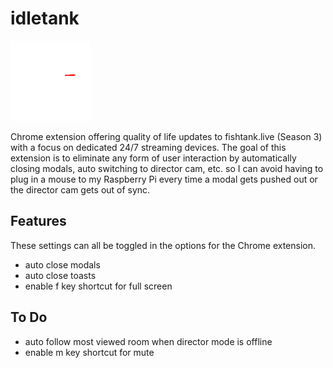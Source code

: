 # idletank

![idletank-logo](images/icon-128.png)

Chrome extension offering quality of life updates to fishtank.live (Season 3) with a focus on dedicated 24/7 streaming devices. The goal of this extension is to eliminate any form of user interaction by automatically closing modals, auto switching to director cam, etc. so I can avoid having to plug in a mouse to my Raspberry Pi every time a modal gets pushed out or the director cam gets out of sync.

## Features
These settings can all be toggled in the options for the Chrome extension.

- auto close modals
- auto close toasts
- enable f key shortcut for full screen

## To Do
- auto follow most viewed room when director mode is offline
- enable m key shortcut for mute
